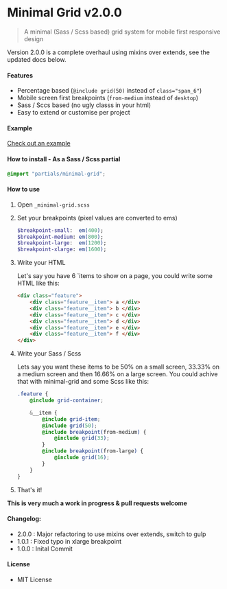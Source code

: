 # Minimal Grid v2.0.0
> A minimal (Sass / Scss based) grid system for mobile first responsive design

Version 2.0.0 is a complete overhaul using mixins over extends, see the updated docs below.

#### Features
* Percentage based (`@include grid(50)`  instead of `class="span_6"`)
* Mobile screen first breakpoints (`from-medium` instead of `desktop`)
* Sass / Sccs based (no ugly classs in your html)
* Easy to extend or customise per project

#### Example
[Check out an example](http://htmlpreview.github.io/?https://github.com/AaronRutley/minimal-grid/blob/master/index.html)

#### How to install - As a Sass / Scss partial

```scss
@import "partials/minimal-grid";
```

#### How to use
1. Open `_minimal-grid.scss`
2. Set your breakpoints (pixel values are converted to ems)

	```sass
	$breakpoint-small:  em(400);
	$breakpoint-medium: em(800);
	$breakpoint-large:  em(1200);
	$breakpoint-xlarge: em(1600);
	```
3. Write your HTML

	Let's say you have 6 `items to show on a page, you could write some HTML like this:

	```html
	<div class="feature">
		<div class="feature__item"> a </div>
		<div class="feature__item"> b </div>
		<div class="feature__item"> c </div>
		<div class="feature__item"> d </div>
		<div class="feature__item"> e </div>
		<div class="feature__item"> f </div>
	</div>
	```
4. Write your Sass / Scss

	Lets say you want these items to be 50% on a small screen, 33.33% on a medium screen and then 16.66% on a large screen. You could achive that with minimal-grid and some Scss like this:

	``` scss
	.feature {
		@include grid-container;

		&__item {
			@include grid-item;
			@include grid(50);
			@include breakpoint(from-medium) {
				@include grid(33);
			}
			@include breakpoint(from-large) {
				@include grid(16);
			}
		}
	}
	```

5. That's it!

**This is very much a work in progress & pull requests welcome**

#### Changelog:
* 2.0.0 : Major refactoring to use mixins over extends, switch to gulp
* 1.0.1 : Fixed typo in xlarge breakpoint
* 1.0.0 : Inital Commit

#### License
* MIT License
